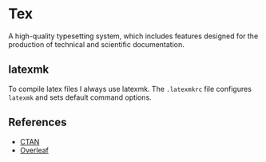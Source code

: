 # Tex

A high-quality typesetting system, which includes features designed for the
production of technical and scientific documentation.

## latexmk

To compile latex files I always use latexmk. The `.latexmkrc` file configures
`latexmk` and sets default command options.

## References

- [CTAN](https://mirror.foobar.to/CTAN/support/latexmk/latexmk.pdf)
- [Overleaf](https://www.overleaf.com/learn/latex/Articles/How_to_use_latexmkrc_with_Overleaf:_examples_and_techniques)
